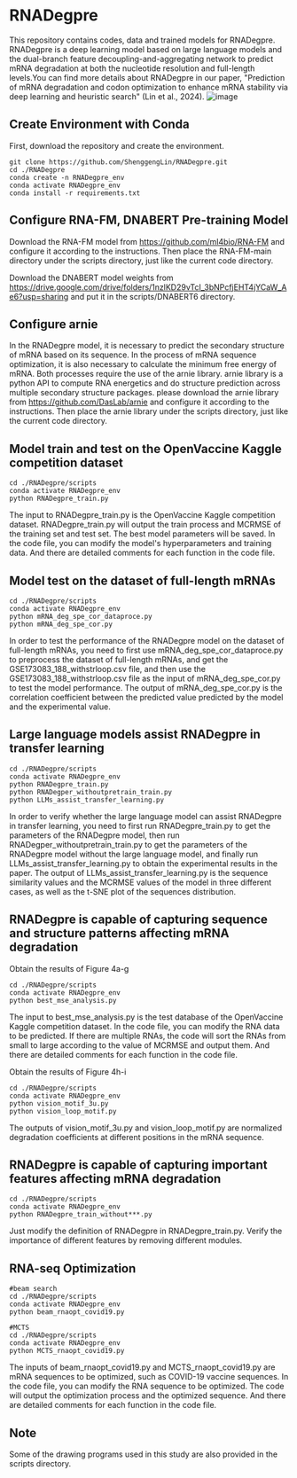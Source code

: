 # RNADegpre

This repository contains codes, data and trained models for RNADegpre. RNADegpre is a deep learning model based on large language models and the dual-branch feature decoupling-and-aggregating network to predict mRNA degradation at both the nucleotide resolution and full-length levels.You can find more details about RNADegpre in our paper, "Prediction of mRNA degradation and codon optimization to enhance mRNA stability via deep learning and heuristic search" (Lin et al., 2024).
![image](https://github.com/ShenggengLin/RNADegpre/blob/main/pictures/model-optimization2.tif)
## Create Environment with Conda

First, download the repository and create the environment.

```
git clone https://github.com/ShenggengLin/RNADegpre.git
cd ./RNADegpre
conda create -n RNADegpre_env
conda activate RNADegpre_env
conda install -r requirements.txt
```

## Configure RNA-FM, DNABERT Pre-training Model

Download the RNA-FM model from https://github.com/ml4bio/RNA-FM and configure it according to the instructions. Then place the RNA-FM-main directory under the scripts directory, just like the current code directory.

Download the DNABERT model weights from https://drive.google.com/drive/folders/1nzlKD29vTcI_3bNPcfjEHT4jYCaW_Ae6?usp=sharing and put it in the scripts/DNABERT6 directory.

## Configure arnie
In the RNADegpre model, it is necessary to predict the secondary structure of mRNA based on its sequence. In the process of mRNA sequence optimization, it is also necessary to calculate the minimum free energy of mRNA. Both processes require the use of the arnie library. arnie library is a python API to compute RNA energetics and do structure prediction across multiple secondary structure packages. please download the arnie library from https://github.com/DasLab/arnie and configure it according to the instructions. Then place the arnie library under the scripts directory, just like the current code directory.
## Model train and test on the OpenVaccine Kaggle competition dataset
```
cd ./RNADegpre/scripts
conda activate RNADegpre_env
python RNADegpre_train.py
```
The input to RNADegpre_train.py is the OpenVaccine Kaggle competition dataset. RNADegpre_train.py will output the train process and MCRMSE of the training set and test set. The best model parameters will be saved. In the code file, you can modify the model's hyperparameters and training data. And there are detailed comments for each function in the code file.

## Model test on the dataset of full-length mRNAs
```
cd ./RNADegpre/scripts
conda activate RNADegpre_env
python mRNA_deg_spe_cor_dataproce.py
python mRNA_deg_spe_cor.py
```
In order to test the performance of the RNADegpre model on the dataset of full-length mRNAs, you need to first use mRNA_deg_spe_cor_dataproce.py to preprocess the dataset of full-length mRNAs, and get the GSE173083_188_withstrloop.csv file, and then use the GSE173083_188_withstrloop.csv file as the input of mRNA_deg_spe_cor.py to test the model performance. The output of mRNA_deg_spe_cor.py is the correlation coefficient between the predicted value predicted by the model and the experimental value.

## Large language models assist RNADegpre in transfer learning
```
cd ./RNADegpre/scripts
conda activate RNADegpre_env
python RNADegpre_train.py
python RNADegper_withoutpretrain_train.py
python LLMs_assist_transfer_learning.py
```
In order to verify whether the large language model can assist RNADegpre in transfer learning, you need to first run RNADegpre_train.py to get the parameters of the RNADegpre model, then run RNADegper_withoutpretrain_train.py to get the parameters of the RNADegpre model without the large language model, and finally run LLMs_assist_transfer_learning.py to obtain the experimental results in the paper. The output of LLMs_assist_transfer_learning.py is the sequence similarity values and the MCRMSE values of the model in three different cases, as well as the t-SNE plot of the sequences distribution.

## RNADegpre is capable of capturing sequence and structure patterns affecting mRNA degradation

Obtain the results of Figure 4a-g
```
cd ./RNADegpre/scripts
conda activate RNADegpre_env
python best_mse_analysis.py
```
The input to best_mse_analysis.py is the test database of the OpenVaccine Kaggle competition dataset. In the code file, you can modify the RNA data to be predicted. If there are multiple RNAs, the code will sort the RNAs from small to large according to the value of MCRMSE and output them. And there are detailed comments for each function in the code file.

Obtain the results of Figure 4h-i
```
cd ./RNADegpre/scripts
conda activate RNADegpre_env
python vision_motif_3u.py
python vision_loop_motif.py
```
The outputs of vision_motif_3u.py and vision_loop_motif.py are normalized degradation coefficients at different positions in the mRNA sequence.

## RNADegpre is capable of capturing important features affecting mRNA degradation
```
cd ./RNADegpre/scripts
conda activate RNADegpre_env
python RNADegpre_train_without***.py
```
Just modify the definition of RNADegpre in RNADegpre_train.py. Verify the importance of different features by removing different modules.
## RNA-seq Optimization
```
#beam search
cd ./RNADegpre/scripts
conda activate RNADegpre_env
python beam_rnaopt_covid19.py

#MCTS
cd ./RNADegpre/scripts
conda activate RNADegpre_env
python MCTS_rnaopt_covid19.py
```
The inputs of beam_rnaopt_covid19.py and MCTS_rnaopt_covid19.py are mRNA sequences to be optimized, such as COVID-19 vaccine sequences. In the code file, you can modify the RNA sequence to be optimized. The code will output the optimization process and the optimized sequence. And there are detailed comments for each function in the code file.

## Note
Some of the drawing programs used in this study are also provided in the scripts directory.
